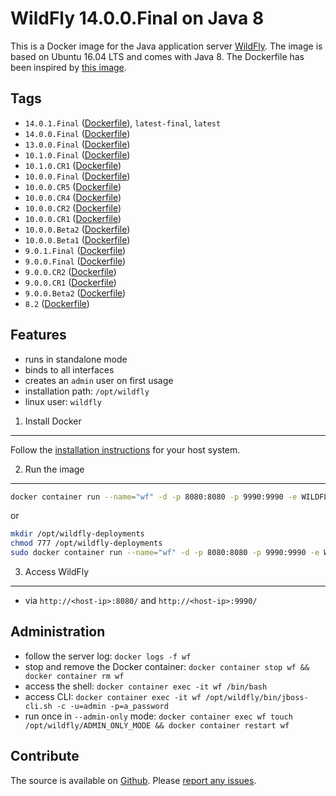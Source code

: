 WildFly 14.0.0.Final on Java 8
===============================

This is a Docker image for the Java application server [WildFly](http://wildfly.org/). The image is based on Ubuntu 16.04 LTS and comes with Java 8. The Dockerfile has been inspired by [this image](https://registry.hub.docker.com/u/sillenttroll/wildfly-java-8/).

Tags
----

* `14.0.1.Final` ([Dockerfile](https://github.com/JensPiegsa/WildFly/blob/14.0.1.Final/Dockerfile)), `latest-final`, `latest`
* `14.0.0.Final` ([Dockerfile](https://github.com/JensPiegsa/WildFly/blob/14.0.0.Final/Dockerfile))
* `13.0.0.Final` ([Dockerfile](https://github.com/JensPiegsa/WildFly/blob/13.0.0.Final/Dockerfile))
* `10.1.0.Final` ([Dockerfile](https://github.com/JensPiegsa/WildFly/blob/10.1.0.Final/Dockerfile))
* `10.1.0.CR1` ([Dockerfile](https://github.com/JensPiegsa/WildFly/blob/10.1.0.CR1/Dockerfile))
* `10.0.0.Final` ([Dockerfile](https://github.com/JensPiegsa/WildFly/blob/10.0.0.Final/Dockerfile))
* `10.0.0.CR5` ([Dockerfile](https://github.com/JensPiegsa/WildFly/blob/10.0.0.CR5/Dockerfile))
* `10.0.0.CR4` ([Dockerfile](https://github.com/JensPiegsa/WildFly/blob/10.0.0.CR4/Dockerfile))
* `10.0.0.CR2` ([Dockerfile](https://github.com/JensPiegsa/WildFly/blob/10.0.0.CR2/Dockerfile))
* `10.0.0.CR1` ([Dockerfile](https://github.com/JensPiegsa/WildFly/blob/10.0.0.CR1/Dockerfile))
* `10.0.0.Beta2` ([Dockerfile](https://github.com/JensPiegsa/WildFly/blob/10.0.0.Beta2/Dockerfile))
* `10.0.0.Beta1` ([Dockerfile](https://github.com/JensPiegsa/WildFly/blob/10.0.0.Beta1/Dockerfile))
* `9.0.1.Final` ([Dockerfile](https://github.com/JensPiegsa/WildFly/blob/9.0.1.Final/Dockerfile))
* `9.0.0.Final` ([Dockerfile](https://github.com/JensPiegsa/WildFly/blob/9.0.0.Final/Dockerfile))
* `9.0.0.CR2` ([Dockerfile](https://github.com/JensPiegsa/WildFly/blob/9.0.0.CR2/Dockerfile))
* `9.0.0.CR1` ([Dockerfile](https://github.com/JensPiegsa/WildFly/blob/9.0.0.CR1/Dockerfile))
* `9.0.0.Beta2` ([Dockerfile](https://github.com/JensPiegsa/WildFly/blob/9.0.0.Beta2/Dockerfile))
* `8.2` ([Dockerfile](https://github.com/JensPiegsa/WildFly/blob/8.2.0.Final/Dockerfile))

Features
--------

* runs in standalone mode
* binds to all interfaces
* creates an `admin` user on first usage
* installation path: `/opt/wildfly`
* linux user: `wildfly`

1. Install Docker
-----------------

Follow the [installation instructions](http://docs.docker.com/installation/) for your host system.

2. Run the image
----------------

```sh
docker container run --name="wf" -d -p 8080:8080 -p 9990:9990 -e WILDFLY_PASS="a_password" piegsaj/wildfly
```

or

```sh
mkdir /opt/wildfly-deployments
chmod 777 /opt/wildfly-deployments
sudo docker container run --name="wf" -d -p 8080:8080 -p 9990:9990 -e WILDFLY_PASS="a_password" -v /opt/wildfly-deployments:/opt/wildfly/standalone/deployments/:rw piegsaj/wildfly
```

3. Access WildFly
-----------------

* via `http://<host-ip>:8080/` and `http://<host-ip>:9990/`

Administration
--------------

* follow  the server log: `docker logs -f wf`
* stop and remove the Docker container: `docker container stop wf && docker container rm wf`
* access the shell: `docker container exec -it wf /bin/bash`
* access CLI: `docker container exec -it wf /opt/wildfly/bin/jboss-cli.sh -c -u=admin -p=a_password`
* run once in `--admin-only` mode: `docker container exec wf touch /opt/wildfly/ADMIN_ONLY_MODE && docker container restart wf`

Contribute
----------

The source is available on [Github](https://github.com/JensPiegsa/WildFly/). Please [report any issues](https://github.com/JensPiegsa/WildFly/issues).
